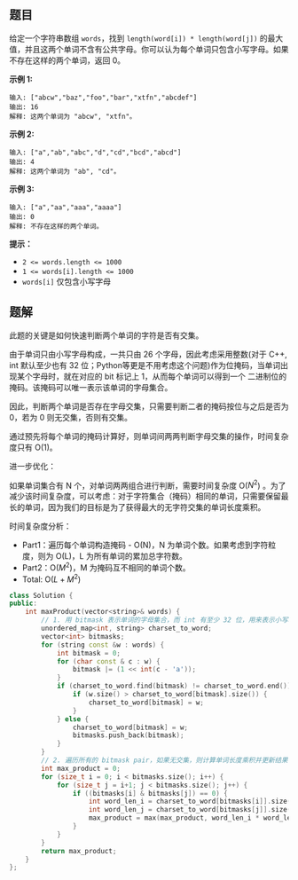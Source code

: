 ## 题目

给定一个字符串数组 `words`，找到 `length(word[i]) * length(word[j])` 的最大值，并且这两个单词不含有公共字母。你可以认为每个单词只包含小写字母。如果不存在这样的两个单词，返回 0。

**示例 1:**

```
输入: ["abcw","baz","foo","bar","xtfn","abcdef"]
输出: 16 
解释: 这两个单词为 "abcw", "xtfn"。
```

**示例 2:**

```
输入: ["a","ab","abc","d","cd","bcd","abcd"]
输出: 4 
解释: 这两个单词为 "ab", "cd"。
```

**示例 3:**

```
输入: ["a","aa","aaa","aaaa"]
输出: 0 
解释: 不存在这样的两个单词。
```



**提示：**

- `2 <= words.length <= 1000`
- `1 <= words[i].length <= 1000`
- `words[i]` 仅包含小写字母



## 题解

此题的关键是如何快速判断两个单词的字符是否有交集。

由于单词只由小写字母构成，一共只由 26 个字母，因此考虑采用整数(对于 C++, int 默认至少也有 32 位；Python等更是不用考虑这个问题)作为位掩码，当单词出现某个字母时，就在对应的 bit 标记上 1，从而每个单词可以得到一个 二进制位的掩码。该掩码可以唯一表示该单词的字母集合。

因此，判断两个单词是否存在字母交集，只需要判断二者的掩码按位与之后是否为 0，若为 0 则无交集，否则有交集。

通过预先将每个单词的掩码计算好，则单词间两两判断字母交集的操作，时间复杂度只有 O(1)。

进一步优化：

如果单词集合有 N 个，对单词两两组合进行判断，需要时间复杂度 O($N^2$) 。为了减少该时间复杂度，可以考虑：对于字符集合（掩码）相同的单词，只需要保留最长的单词，因为我们的目标是为了获得最大的无字符交集的单词长度乘积。

时间复杂度分析：

- Part1：遍历每个单词构造掩码 - O(N)，N 为单词个数。如果考虑到字符粒度，则为 O(L)，L 为所有单词的累加总字符数。
- Part2：O($M^2$)，M 为掩码互不相同的单词个数。
- Total: O($L + M^2$)



```c++
class Solution {
public:
    int maxProduct(vector<string>& words) {
        // 1. 用 bitmask 表示单词的字母集合，而 int 有至少 32 位，用来表示小写单词(仅有26个不同的字母)的 bitmask 足矣；并且，对于同一个字母集合，仅保留最长的单词
        unordered_map<int, string> charset_to_word;
        vector<int> bitmasks;
        for (string const &w : words) {
            int bitmask = 0;
            for (char const & c : w) {
                bitmask |= (1 << int(c - 'a'));
            }
            if (charset_to_word.find(bitmask) != charset_to_word.end()) {
                if (w.size() > charset_to_word[bitmask].size()) {
                    charset_to_word[bitmask] = w;
                }
            } else {
                charset_to_word[bitmask] = w;
                bitmasks.push_back(bitmask);
            }
        }
        // 2. 遍历所有的 bitmask pair，如果无交集，则计算单词长度乘积并更新结果
        int max_product = 0;
        for (size_t i = 0; i < bitmasks.size(); i++) {
            for (size_t j = i+1; j < bitmasks.size(); j++) {
                if ((bitmasks[i] & bitmasks[j]) == 0) {
                    int word_len_i = charset_to_word[bitmasks[i]].size();
                    int word_len_j = charset_to_word[bitmasks[j]].size();
                    max_product = max(max_product, word_len_i * word_len_j);
                }
            }
        }
        return max_product;
    }
};
```
